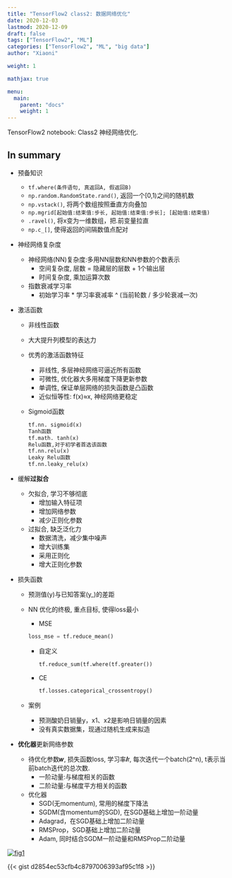 ```yaml
---
title: "TensorFlow2 class2: 数据网络优化"
date: 2020-12-03
lastmod: 2020-12-09
draft: false
tags: ["TensorFlow2", "ML"]
categories: ["TensorFlow2", "ML", "big data"]
author: "Xiaoni"

weight: 1

mathjax: true

menu:
  main:
    parent: "docs"
    weight: 1
---
```


TensorFlow2 notebook: Class2 神经网络优化.

<!--more-->

## In summary

- 预备知识
  - `tf.where(条件语句, 真返回A, 假返回B)`
  - `np.random.RandomState.rand()`, 返回一个[0,1)之间的随机数
  - `np.vstack()`, 将两个数组按照垂直方向叠加
  - `np.mgrid[起始值:结束值:步长, 起始值:结束值:步长]; [起始值:结束值)`
  - `.ravel()`, 将x变为一维数组，把.前变量拉直
  - `np.c_[]`, 使得返回的间隔数值点配对  

- 神经网络复杂度  
  - 神经网络(NN)复杂度:多用NN层数和NN参数的个数表示
    - 空间复杂度, 层数 = 隐藏层的层数 + 1个输出层
    - 时间复杂度, 乘加运算次数
  - 指数衰减学习率
    - 初始学习率 * 学习率衰减率 ^ (当前轮数 / 多少轮衰减一次)

- 激活函数
  - 非线性函数
  - 大大提升列模型的表达力
  - 优秀的激活函数特征
    - 非线性, 多层神经网络可逼近所有函数
    - 可微性, 优化器大多用梯度下降更新参数
    - 单调性, 保证单层网络的损失函数是凸函数
    - 近似恒等性: f(x)≈x, 神经网络更稳定
  - Sigmoid函数
  
    ```python
    tf.nn. sigmoid(x)
    Tanh函数
    tf.math. tanh(x)
    Relu函数,对于初学者首选该函数
    tf.nn.relu(x)
    Leaky Relu函数
    tf.nn.leaky_relu(x)
    ```

- 缓解**过拟合**
  - 欠拟合, 学习不够彻底
    - 增加输入特征项
    - 增加网络参数
    - 减少正则化参数
  - 过拟合, 缺乏泛化力
    - 数据清洗，减少集中噪声
    - 增大训练集
    - 采用正则化
    - 增大正则化参数

- 损失函数
  - 预测值(y)与已知答案(y_)的差距
  - NN 优化的终极, 重点目标, 使得loss最小
    - MSE

    ```python
    loss_mse = tf.reduce_mean()
    ```

    - 自定义
      
      ```python
      tf.reduce_sum(tf.where(tf.greater())
      ```

    - CE
      
      ```python
      tf.losses.categorical_crossentropy()
      ```

  - 案例
    - 预测酸奶日销量y，x1、x2是影响日销量的因素
    - 没有真实数据集，现通过随机生成来拟造 

- **优化器**更新网络参数 
  - 待优化参数𝒘, 损失函数loss, 学习率𝒍r, 每次迭代一个batch(2^n), t表示当前batch迭代的总次数.
    - 一阶动量:与梯度相关的函数
    - 二阶动量:与梯度平方相关的函数
  - 优化器
    - SGD(无momentum), 常用的梯度下降法
    - SGDM(含momentum的SGD), 在SGD基础上增加一阶动量
    - Adagrad，在SGD基础上增加二阶动量
    - RMSProp，SGD基础上增加二阶动量
    - Adam, 同时结合SGDM一阶动量和RMSProp二阶动量

[![fig1](fig1.png)](https://gist.github.com/xiaonilee/d2854ec53cfb4c8797006393af95c1f8)

{{< gist d2854ec53cfb4c8797006393af95c1f8 >}}
